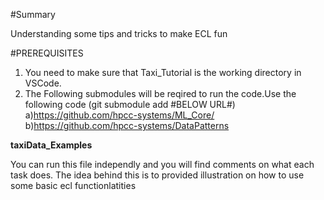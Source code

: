 #Summary 

Understanding some tips and tricks to make ECL fun 


#PREREQUISITES 

1) You need to make sure that Taxi_Tutorial is the working directory in VSCode.
2) The Following submodules will be reqired to run the code.Use the following code (git submodule add #BELOW URL#)
		a)https://github.com/hpcc-systems/ML_Core/
		b)https://github.com/hpcc-systems/DataPatterns
		

**taxiData_Examples**

You can run this file independly and you will find comments on what each task does.
The idea behind this is to provided illustration on how to use some basic ecl functionlatities